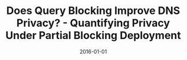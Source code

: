 ---
title: "Does Query Blocking Improve DNS Privacy? - Quantifying Privacy Under Partial Blocking Deployment"
collection: publications
permalink: /publication/2016-01-01-Does-Query-Blocking-Improve-DNS-Privacy-Quantifying-Privacy-Under-Partial-Blocking-Deployment
date: 2016-01-01
venue: 'In the proceedings of Information Security Applications - 17th International Workshop, WISA 2016, Jeju Island, Korea, August 25-27, 2016, Revised Selected Papers'
paperurl: 'https://doi.org/10.1007/978-3-319-56549-1\_1'
citation: ' David Mohaisen,  Ah Kang,  Kui Ren, &quot;Does Query Blocking Improve DNS Privacy? - Quantifying Privacy Under Partial Blocking Deployment.&quot; In the proceedings of Information Security Applications - 17th International Workshop, WISA 2016, Jeju Island, Korea, August 25-27, 2016, Revised Selected Papers, 2016.'
---